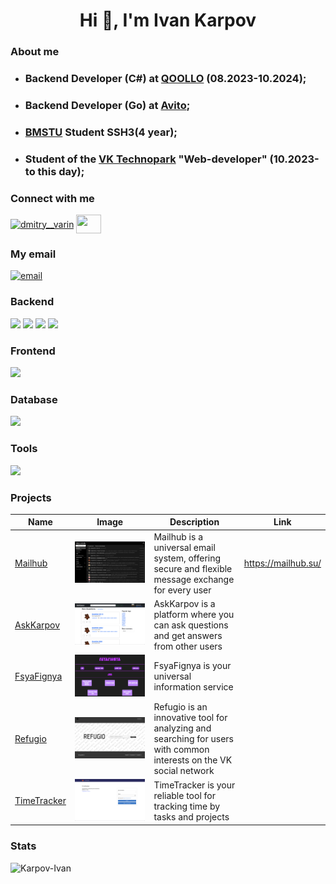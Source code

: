 <h1 align="center">Hi 👋, I'm Ivan Karpov</h1>

<h3 align="left">About me</h3>

* <h3 align="left">Backend Developer (C#) at <a href="https://qoollo.com/" >QOOLLO</a> (08.2023-10.2024); </h3>

* <h3 align="left">Backend Developer (Go) at <a href="https://career.avito.com/" >Avito</a>; </h3>

* <h3 align="left"><a href="https://www.bmstu.ru/" >BMSTU</a> Student SSH3(4 year);</h3>

* <h3 align="left"> Student of the <a href="https://education.vk.company/" >VK Technopark</a> "Web-developer" (10.2023-to this day);</h3>

<h3 align="left">Connect with me</h3>
<p align="left">
<a href="https://vk.com/vanya_karpov2013" target="blank"><img align="center" src="https://raw.githubusercontent.com/rahuldkjain/github-profile-readme-generator/master/src/images/icons/Social/vk.svg" alt="dmitry__varin" height="30" width="40" /></a>
<a href="https://t.me/vanches17" target="blank"><img align="center" src="https://www.svgrepo.com/show/303292/telegram-logo.svg" height="30" width="40" /></a>

<h3 align="left">My email</h3>
<p align="left"> <a href="mailto: ivan.karpov.a@yandex.ru"> <img src="https://user-images.githubusercontent.com/55987935/168389280-a384acf5-7cd9-41eb-8a8c-1809bcaf81f4.png" alt="email" width="40" height="40"/> </a> </p>

### Backend

<a href="https://github.com/Karpov-Ivan?tab=repositories&language=go" target="_blank"> <img src="https://skillicons.dev/icons?i=go"/></a>
<a href="https://github.com/Karpov-Ivan?tab=repositories&language=c%23" target="_blank"> <img src="https://skillicons.dev/icons?i=cs"/></a>
<a href="https://github.com/Karpov-Ivan?tab=repositories&language=python" target="_blank"> <img src="https://skillicons.dev/icons?i=python"/></a>
<img src="https://skillicons.dev/icons?i=cpp"/>

### Frontend

<img src="https://skillicons.dev/icons?i=ts,js,html,css"/>

### Database

<img src="https://skillicons.dev/icons?i=postgres,mongo,redis,mysql,sqlite"/>

### Tools

<img src="https://skillicons.dev/icons?i=git,grafana,prometheus,docker,nginx,postman,linux,ubuntu,bash,vim,django,react,angular,bootstrap"/>

### Projects

| Name | Image | Description | Link |
| --- | --- | --- | --- |
| [Mailhub](https://github.com/go-park-mail-ru/2024_1_Refugio) | ![Mailhub](https://github.com/Karpov-Ivan/my-project-images/raw/main/Mailhub.png) | Mailhub is a universal email system, offering secure and flexible message exchange for every user | https://mailhub.su/ |
| [AskKarpov](https://github.com/Karpov-Ivan/AskKarpov) | ![AskKarpov](https://github.com/Karpov-Ivan/my-project-images/raw/main/AskKarpov.png) | AskKarpov is a platform where you can ask questions and get answers from other users | |
| [FsyaFignya](https://github.com/Karpov-Ivan/FsyaFignya) | ![FsyaFignya](https://github.com/Karpov-Ivan/my-project-images/raw/main/FsyaFignya.png) | FsyaFignya is your universal information service | |
| [Refugio](https://github.com/Karpov-Ivan/Refugio) | ![Refugio](https://github.com/Karpov-Ivan/my-project-images/raw/main/Refugio.png) | Refugio is an innovative tool for analyzing and searching for users with common interests on the VK social network | |
| [TimeTracker](https://github.com/Karpov-Ivan/TimeTracker) | ![TimeTracker](https://github.com/Karpov-Ivan/my-project-images/raw/main/TimeTracker.png) | TimeTracker is your reliable tool for tracking time by tasks and projects | |

<h3 align="left">Stats</h3>
<p>
<img align="left" src="https://github-readme-stats.vercel.app/api/top-langs?username=Karpov-Ivan&show_icons=true&locale=en&layout=compact&hide=html,tex,css&title_color=fff&icon_color=79ff97&text_color=9f9f9f&bg_color=151515" alt="Karpov-Ivan" />
</p>
